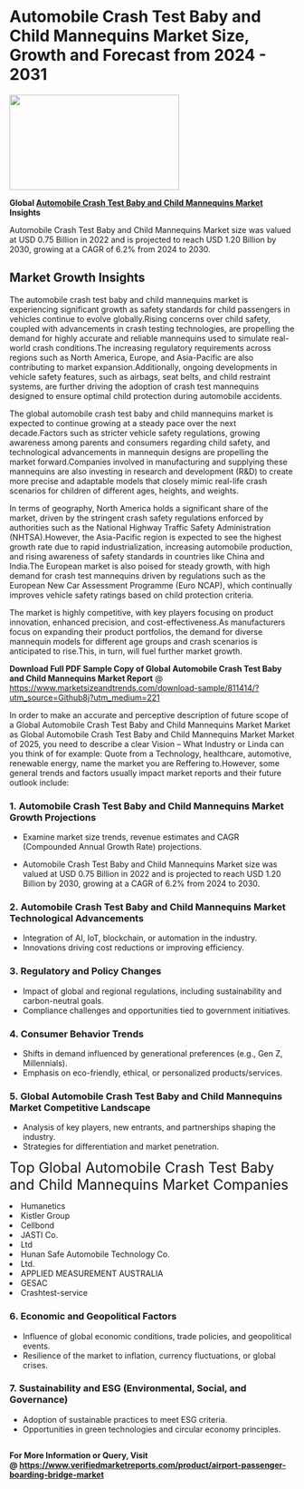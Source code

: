 <H1>Automobile Crash Test Baby and Child Mannequins Market Size, Growth and Forecast from 2024 - 2031</H1><img class="aligncenter size-medium wp-image-584254" src="https://thirdeyenews.in/wp-content/uploads/2024/09/Global-Market-Research-300x168.jpeg" alt="" width="300" height="168" /><p><strong>Global&nbsp;<a href="https://www.marketsizeandtrends.com/download-sample/811414/?utm_source=Github8j?utm_medium=221">Automobile Crash Test Baby and Child Mannequins Market</a> Insights</strong></p><p>Automobile Crash Test Baby and Child Mannequins Market size was valued at USD 0.75 Billion in 2022 and is projected to reach USD 1.20 Billion by 2030, growing at a CAGR of 6.2% from 2024 to 2030.</p><p><h2>Market Growth Insights</h2> <p>The automobile crash test baby and child mannequins market is experiencing significant growth as safety standards for child passengers in vehicles continue to evolve globally.Rising concerns over child safety, coupled with advancements in crash testing technologies, are propelling the demand for highly accurate and reliable mannequins used to simulate real-world crash conditions.The increasing regulatory requirements across regions such as North America, Europe, and Asia-Pacific are also contributing to market expansion.Additionally, ongoing developments in vehicle safety features, such as airbags, seat belts, and child restraint systems, are further driving the adoption of crash test mannequins designed to ensure optimal child protection during automobile accidents.</p> <p>The global automobile crash test baby and child mannequins market is expected to continue growing at a steady pace over the next decade.Factors such as stricter vehicle safety regulations, growing awareness among parents and consumers regarding child safety, and technological advancements in mannequin designs are propelling the market forward.Companies involved in manufacturing and supplying these mannequins are also investing in research and development (R&D) to create more precise and adaptable models that closely mimic real-life crash scenarios for children of different ages, heights, and weights.</p> <p>In terms of geography, North America holds a significant share of the market, driven by the stringent crash safety regulations enforced by authorities such as the National Highway Traffic Safety Administration (NHTSA).However, the Asia-Pacific region is expected to see the highest growth rate due to rapid industrialization, increasing automobile production, and rising awareness of safety standards in countries like China and India.The European market is also poised for steady growth, with high demand for crash test mannequins driven by regulations such as the European New Car Assessment Programme (Euro NCAP), which continually improves vehicle safety ratings based on child protection criteria.</p> <p>The market is highly competitive, with key players focusing on product innovation, enhanced precision, and cost-effectiveness.As manufacturers focus on expanding their product portfolios, the demand for diverse mannequin models for different age groups and crash scenarios is anticipated to rise.This, in turn, will fuel further market growth.</p> <p><span class=""><strong>Download Full PDF Sample Copy of Global Automobile Crash Test Baby and Child Mannequins Market Report</strong> @ <a href="https://www.marketsizeandtrends.com/download-sample/811414/?utm_source=Github8j?utm_medium=221" target="_blank">https://www.marketsizeandtrends.com/download-sample/811414/?utm_source=Github8j?utm_medium=221</a></span></p><p>In order to make an accurate and perceptive description of future scope of a Global&nbsp;Automobile Crash Test Baby and Child Mannequins Market Market as Global&nbsp;Automobile Crash Test Baby and Child Mannequins Market Market of 2025, you need to describe a clear Vision &ndash; What Industry or Linda can you think of for example: Quote from a Technology, healthcare, automotive, renewable energy, name the market you are Reffering to.However, some general trends and factors usually impact market reports and their future outlook include:</p><h3>1.&nbsp;<strong>Automobile Crash Test Baby and Child Mannequins Market Growth Projections</strong></h3><ul><li>Examine market size trends, revenue estimates and CAGR (Compounded Annual Growth Rate) projections.</li><li><p>Automobile Crash Test Baby and Child Mannequins Market size was valued at USD 0.75 Billion in 2022 and is projected to reach USD 1.20 Billion by 2030, growing at a CAGR of 6.2% from 2024 to 2030.</p></li></ul><h3>2.&nbsp;<strong>Automobile Crash Test Baby and Child Mannequins Market Technological Advancements</strong></h3><ul><li>Integration of AI, IoT, blockchain, or automation in the industry.</li><li>Innovations driving cost reductions or improving efficiency.</li></ul><h3>3.&nbsp;<strong>Regulatory and Policy Changes</strong></h3><ul><li>Impact of global and regional regulations, including sustainability and carbon-neutral goals.</li><li>Compliance challenges and opportunities tied to government initiatives.</li></ul><h3>4.&nbsp;<strong>Consumer Behavior Trends</strong></h3><ul><li>Shifts in demand influenced by generational preferences (e.g., Gen Z, Millennials).</li><li>Emphasis on eco-friendly, ethical, or personalized products/services.</li></ul><h3>5.&nbsp;<strong>Global Automobile Crash Test Baby and Child Mannequins Market Competitive Landscape</strong></h3><ul><li>Analysis of key players, new entrants, and partnerships shaping the industry.</li><li>Strategies for differentiation and market penetration.</li></ul><p data-pm-slice="1 1 []"><span style="color: inherit; font-family: inherit; font-size: 25px;">Top Global Automobile Crash Test Baby and Child Mannequins Market Companies</span></p><div class="" data-test-id=""><p><li>Humanetics</li><li> Kistler Group</li><li> Cellbond</li><li> JASTI Co.</li><li>Ltd</li><li> Hunan Safe Automobile Technology Co.</li><li> Ltd.</li><li> APPLIED MEASUREMENT AUSTRALIA</li><li> GESAC</li><li> Crashtest-service</li></p></div><h3>6.&nbsp;<strong>Economic and Geopolitical Factors</strong></h3><ul><li>Influence of global economic conditions, trade policies, and geopolitical events.</li><li>Resilience of the market to inflation, currency fluctuations, or global crises.</li></ul><h3>7.&nbsp;<strong>Sustainability and ESG (Environmental, Social, and Governance)</strong></h3><ul><li>Adoption of sustainable practices to meet ESG criteria.</li><li>Opportunities in green technologies and circular economy principles.</li></ul><h2><strong style="font-size: 14px;">For More Information or Query, Visit @&nbsp;</strong><a style="background-color: #ffffff; font-size: 14px;" href="https://www.marketsizeandtrends.com/report/automobile-crash-test-baby-and-child-mannequins-market/" target="_blank">https://www.verifiedmarketreports.com/product/airport-passenger-boarding-bridge-market</a></h2>